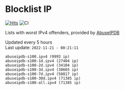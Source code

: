 # Blocklist IP

[![Hits](https://hits.seeyoufarm.com/api/count/incr/badge.svg?url=https%3A%2F%2Fgithub.com%2Fborestad%2Fblocklist-ip%2F&count_bg=%2379C83D&title_bg=%23555555&icon=&icon_color=%23E7E7E7&title=hits&edge_flat=false)](https://hits.seeyoufarm.com)  ![CI](https://img.shields.io/github/workflow/status/borestad/blocklist-ip/CI?style=flat-square)

Lists with worst IPv4 offenders, provided by [AbuseIPDB](https://www.abuseipdb.com/)

<!-- FOOTER-PLACEHOLDER -->
Updated every 5 hours<br>
Last update: `2022-11-21 - 00:21:11`
```
abuseipdb-s100.ipv4 (9993 ip)
abuseipdb-s100-1d.ipv4 (27404 ip)
abuseipdb-s100-2d.ipv4 (34104 ip)
abuseipdb-s100-3d.ipv4 (38665 ip)
abuseipdb-s100-7d.ipv4 (50817 ip)
abuseipdb-s100-30d.ipv4 (71385 ip)
abuseipdb-s100-all.ipv4 (71385 ip)
```
